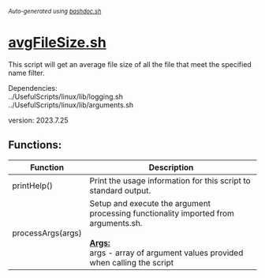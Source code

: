 <small><i>Auto-generated using [bashdoc.sh](https://github.com/alejandro-godinez/UsefulScripts/blob/trunk/bashdoc/bashdoc.sh)</i></small>
# [avgFileSize.sh](../avgFileSize.sh)

This script will get an average file size of all the file
that meet the specified name filter.


Dependencies:  
  ../UsefulScripts/linux/lib/logging.sh  
  ../UsefulScripts/linux/lib/arguments.sh

version: 2023.7.25


## Functions:
| Function | Description |
|----------|-------------|
| printHelp() | Print the usage information for this script to standard output.   |
| processArgs(args) | Setup and execute the argument processing functionality imported from arguments.sh.    <br><br><u><b>Args:</b></u><br>args - array of argument values provided when calling the script  <br> |
